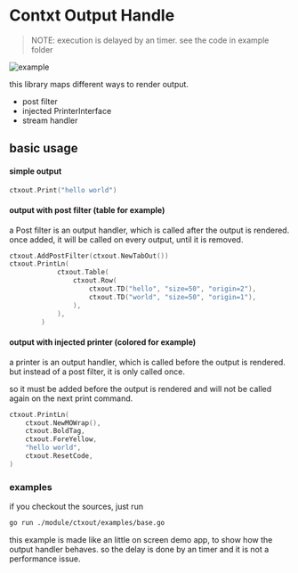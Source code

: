# Contxt Output Handle

> NOTE: execution is delayed by an timer. see the code in example folder

![example](https://github.com/swaros/docu-asset-store/blob/main/ctxout_example.gif)


this library maps different ways to render output.
- post filter
- injected PrinterInterface
- stream handler


## basic usage

#### simple output
````go
ctxout.Print("hello world")
````

#### output with post filter (table for example)

a Post filter is an output handler, which is called after the output is rendered. 
once added, it will be called on every output, until it is removed.

````go
ctxout.AddPostFilter(ctxout.NewTabOut())
ctxout.PrintLn(
			ctxout.Table(
				ctxout.Row(
					ctxout.TD("hello", "size=50", "origin=2"),
					ctxout.TD("world", "size=50", "origin=1"),
				),
			),
		)

````

#### output with injected printer (colored for example)

a printer is an output handler, which is called before the output is rendered. but instead of a post filter, it is only called once.

so it must be added before the output is rendered and will not be called again on the next print command.


````go
ctxout.PrintLn(
    ctxout.NewMOWrap(), 
    ctxout.BoldTag, 
    ctxout.ForeYellow, 
    "hello world", 
    ctxout.ResetCode,
)
````

### examples

if you checkout the sources, just run
````bash
go run ./module/ctxout/examples/base.go
````

this example is made like an little on screen demo app, to show how the output handler behaves.
so the delay is done by an timer and it is not a performance issue.



